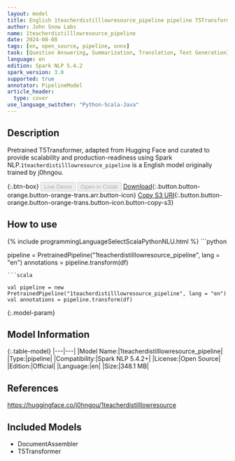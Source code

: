 ```yaml
---
layout: model
title: English 1teacherdistilllowresource_pipeline pipeline T5Transformer from j0hngou
author: John Snow Labs
name: 1teacherdistilllowresource_pipeline
date: 2024-08-08
tags: [en, open_source, pipeline, onnx]
task: [Question Answering, Summarization, Translation, Text Generation]
language: en
edition: Spark NLP 5.4.2
spark_version: 3.0
supported: true
annotator: PipelineModel
article_header:
  type: cover
use_language_switcher: "Python-Scala-Java"
---
```


## Description

Pretrained T5Transformer, adapted from Hugging Face and curated to provide scalability and production-readiness using Spark NLP.`1teacherdistilllowresource_pipeline` is a English model originally trained by j0hngou.

{:.btn-box}
<button class="button button-orange" disabled>Live Demo</button>
<button class="button button-orange" disabled>Open in Colab</button>
[Download](https://s3.amazonaws.com/auxdata.johnsnowlabs.com/public/models/1teacherdistilllowresource_pipeline_en_5.4.2_3.0_1723137809274.zip){:.button.button-orange.button-orange-trans.arr.button-icon}
[Copy S3 URI](s3://auxdata.johnsnowlabs.com/public/models/1teacherdistilllowresource_pipeline_en_5.4.2_3.0_1723137809274.zip){:.button.button-orange.button-orange-trans.button-icon.button-copy-s3}

## How to use



<div class="tabs-box" markdown="1">
{% include programmingLanguageSelectScalaPythonNLU.html %}
```python

pipeline = PretrainedPipeline("1teacherdistilllowresource_pipeline", lang = "en")
annotations =  pipeline.transform(df)   

```
```scala

val pipeline = new PretrainedPipeline("1teacherdistilllowresource_pipeline", lang = "en")
val annotations = pipeline.transform(df)

```
</div>

{:.model-param}
## Model Information

{:.table-model}
|---|---|
|Model Name:|1teacherdistilllowresource_pipeline|
|Type:|pipeline|
|Compatibility:|Spark NLP 5.4.2+|
|License:|Open Source|
|Edition:|Official|
|Language:|en|
|Size:|348.1 MB|

## References

https://huggingface.co/j0hngou/1teacherdistilllowresource

## Included Models

- DocumentAssembler
- T5Transformer